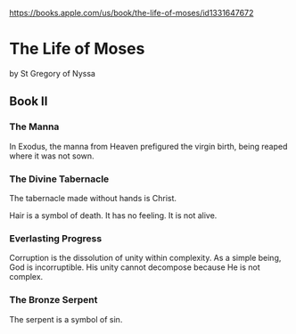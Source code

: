 https://books.apple.com/us/book/the-life-of-moses/id1331647672

# The Life of Moses

by St Gregory of Nyssa

## Book II

### The Manna

In Exodus, the manna from Heaven prefigured the virgin birth, being reaped where it was not sown.

### The Divine Tabernacle

The tabernacle made without hands is Christ.

Hair is a symbol of death. It has no feeling. It is not alive.

### Everlasting Progress

Corruption is the dissolution of unity within complexity. As a simple being, God is incorruptible. His unity cannot decompose because He is not complex.

### The Bronze Serpent

The serpent is a symbol of sin.

